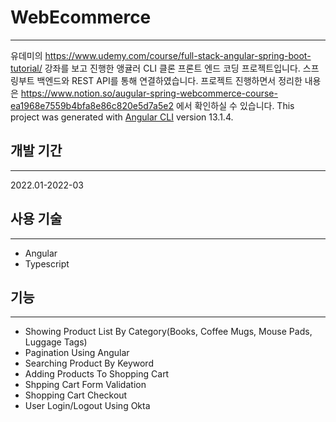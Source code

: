 # WebEcommerce
***
유데미의 https://www.udemy.com/course/full-stack-angular-spring-boot-tutorial/ 강좌를 보고 진행한 
앵귤러 CLI 클론 프론트 엔드 코딩 프로젝트입니다.
스프링부트 백엔드와 REST API를 통해 연결하였습니다.
프로젝트 진행하면서 정리한 내용은 https://www.notion.so/augular-spring-webcommerce-course-ea1968e7559b4bfa8e86c820e5d7a5e2
에서 확인하실 수 있습니다.
This project was generated with [Angular CLI](https://github.com/angular/angular-cli) version 13.1.4.

## 개발 기간
***
2022.01-2022-03

## 사용 기술
***
* Angular
* Typescript

## 기능
***
* Showing Product List By Category(Books, Coffee Mugs, Mouse Pads, Luggage Tags)
* Pagination Using Angular
* Searching Product By Keyword
* Adding Products To Shopping Cart
* Shpping Cart Form Validation
* Shopping Cart Checkout
* User Login/Logout Using Okta

